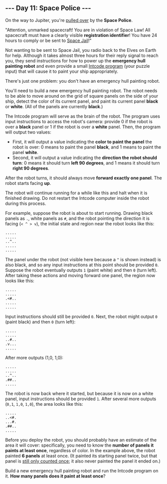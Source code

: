 ## --- Day 11: Space Police ---

On the way to Jupiter, you're [pulled over](https://www.youtube.com/watch?v=KwY28rpyKDE) by the
**Space Police**.

"Attention, unmarked spacecraft! You are in violation of Space Law! All spacecraft must have a
clearly visible **registration identifier**! You have 24 hours to comply or be sent to
[Space Jail](https://www.youtube.com/watch?v=BVn1oQL9sWg&t=5)!"

Not wanting to be sent to Space Jail, you radio back to the Elves on Earth for help. Although it
takes almost three hours for their reply signal to reach you, they send instructions for how to
power up the **emergency hull painting robot** and even provide a small
[Intcode program](https://adventofcode.com/2019/day/9) (your puzzle input) that will cause it to
paint your ship appropriately.

There's just one problem: you don't have an emergency hull painting robot.

You'll need to build a new emergency hull painting robot. The robot needs to be able to move around
on the grid of square panels on the side of your ship, detect the color of its current panel, and
paint its current panel **black** or **white**. (All of the panels are currently **black**.)

The Intcode program will serve as the brain of the robot. The program uses input instructions to
access the robot's camera: provide 0 if the robot is over a **black** panel or 1 if the robot is
over a **white** panel. Then, the program will output two values:

- First, it will output a value indicating the **color to paint the panel** the robot is over: 0
  means to paint the panel **black**, and 1 means to paint the panel **white**.
- Second, it will output a value indicating the **direction the robot should turn**: 0 means it
  should turn **left 90 degrees**, and 1 means it should turn **right 90 degrees**.

After the robot turns, it should always move **forward exactly one panel**. The robot starts facing
**up**.

The robot will continue running for a while like this and halt when it is finished drawing. Do not
restart the Intcode computer inside the robot during this process.

For example, suppose the robot is about to start running. Drawing black panels as `.`, white panels
as `#`, and the robot pointing the direction it is facing (`< ^ > v`), the initial state and region
near the robot looks like this:

```
.....
.....
..^..
.....
.....
```

The panel under the robot (not visible here because a `^` is shown instead) is also black, and so
any input instructions at this point should be provided `0`. Suppose the robot eventually outputs
`1` (paint white) and then `0` (turn left). After taking these actions and moving forward one panel,
the region now looks like this:

```
.....
.....
.<#..
.....
.....
```

Input instructions should still be provided `0`. Next, the robot might output `0` (paint black) and
then `0` (turn left):

```
.....
.....
..#..
.v...
.....
```

After more outputs (1,0, 1,0):

```
.....
.....
..^..
.##..
.....
```

The robot is now back where it started, but because it is now on a white panel, input instructions
should be provided `1`. After several more outputs (`0,1`, `1,0`, `1,0`), the area looks like this:

```
.....
..<#.
...#.
.##..
.....
```

Before you deploy the robot, you should probably have an estimate of the area it will cover:
specifically, you need to know the **number of panels it paints at least once**, regardless of
color. In the example above, the robot painted **6 panels** at least once. (It painted its starting
panel twice, but that panel is
[still only counted once](https://www.youtube.com/watch?v=KjsSvjA5TuE); it also never painted the
panel it ended on.)

Build a new emergency hull painting robot and run the Intcode program on it. **How many panels does
it paint at least once**?
